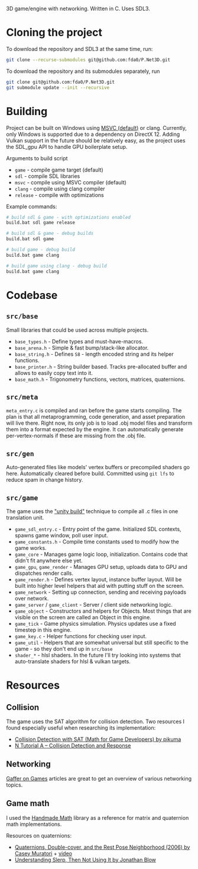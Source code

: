 3D game/engine with networking. Written in C. Uses SDL3.


# Cloning the project
To download the repository and SDL3 at the same time, run:
```bash
git clone --recurse-submodules git@github.com:fda0/P.Net3D.git
```
To download the repository and its submodules separately, run
```bash
git clone git@github.com:fda0/P.Net3D.git
git submodule update --init --recursive
```


# Building
Project can be built on Windows using [MSVC (default)](https://github.com/EpicGamesExt/raddebugger?tab=readme-ov-file#development-setup-instructions) or clang.
Currently, only Windows is supported due to a dependency on DirectX 12. Adding Vulkan support in the future should be relatively easy, as the project uses the SDL_gpu API to handle GPU boilerplate setup.

Arguments to build script
- `game` - compile game target (default)
- `sdl` - compile SDL libraries
- `msvc` - compile using MSVC compiler (default)
- `clang` - compile using clang compiler
- `release` - compile with optimizations

Example commands:
```bash
# build sdl & game - with optimizations enabled
build.bat sdl game release
```
```bash
# build sdl & game - debug builds
build.bat sdl game
```
```bash
# build game - debug build
build.bat game clang
```
```bash
# build game using clang - debug build
build.bat game clang
```


# Codebase
## `src/base`
Small libraries that could be used across multiple projects.
- `base_types.h` - Define types and must-have-macros.
- `base_arena.h` - Simple & fast bump/stack-like allocator.
- `base_string.h` - Defines `S8` - length encoded string and its helper functions.
- `base_printer.h` - String builder based. Tracks pre-allocated buffer and allows to easily copy text into it.
- `base_math.h` - Trigonometry functions, vectors, matrices, quaternions.

## `src/meta`
`meta_entry.c` is compiled and ran before the game starts compiling.
The plan is that all metaprogramming, code generation, and asset preparation will live there.
Right now, its only job is to load .obj model files and transform them into a format expected by the engine.
It can automatically generate per-vertex-normals if these are missing from the .obj file.

## `src/gen`
Auto-generated files like models' vertex buffers or precompiled shaders go here.
Automatically cleared before build. Committed using `git lfs` to reduce spam in change history.

## `src/game`
The game uses the ["unity build"](https://en.wikipedia.org/wiki/Unity_build) technique to compile all .c files in one translation unit.
- `game_sdl_entry.c` - Entry point of the game. Initialized SDL contexts, spawns game window, poll user input.
- `game_constants.h` - Compile time constants used to modify how the game works.
- `game_core` - Manages game logic loop, initialization. Contains code that didn't fit anywhere else yet.
- `game_gpu`, `game_render` - Manages GPU setup, uploads data to GPU and dispatches render calls.
- `game_render.h` - Defines vertex layout, instance buffer layout. Will be built into higher level helpers that aid with putting stuff on the screen.
- `game_network` - Setting up connection, sending and receiving payloads over network.
- `game_server` / `game_client` - Server / client side networking logic.
- `game_object` - Constructors and helpers for Objects. Most things that are visible on the screen are called an Object in this engine.
- `game_tick` - Game physics simulation. Physics updates use a fixed timestep in this engine.
- `game_key.c` - Helper functions for checking user input.
- `game_util` - Helpers that are somewhat universal but still specific to the game - so they don't end up in `src/base`
- `shader_*` - hlsl shaders. In the future I'll try looking into systems that auto-translate shaders for hlsl & vulkan targets.


# Resources
## Collision
The game uses the SAT algorithm for collision detection.
Two resources I found especially useful when researching its implementation:
- [Collision Detection with SAT (Math for Game Developers) by pikuma](https://www.youtube.com/watch?v=-EsWKT7Doww)
- [N Tutorial A – Collision Detection and Response](https://www.metanetsoftware.com/2016/n-tutorial-a-collision-detection-and-response)

## Networking
[Gaffer on Games](https://gafferongames.com/categories/game-networking/) articles are great to get an overview of various networking topics.

## Game math
I used the [Handmade Math](https://github.com/HandmadeMath/HandmadeMath) library as a reference for matrix and quaternion math implementations.

Resources on quaternions:
- [Quaternions, Double-cover, and the Rest Pose Neighborhood (2006) by Casey Muratori](https://caseymuratori.com/blog_0002) + [video](https://www.youtube.com/watch?v=vmAY5kP-tpU)
- [Understanding Slerp, Then Not Using It by Jonathan Blow](http://number-none.com/product/Understanding%20Slerp,%20Then%20Not%20Using%20It/)
